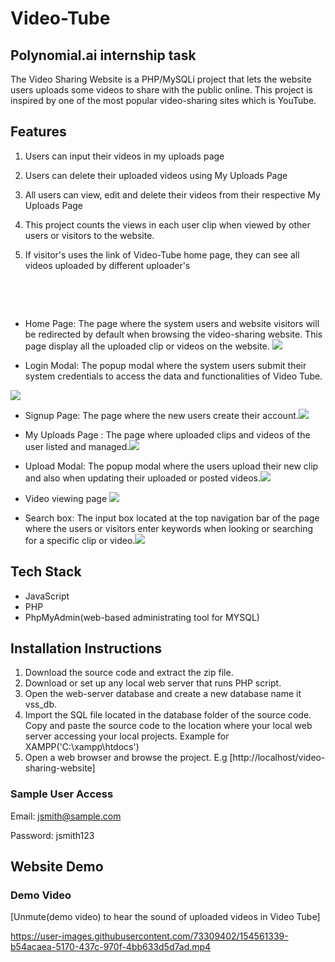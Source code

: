 # Video-Tube

## Polynomial.ai internship task 

The Video Sharing Website is a PHP/MySQLi project that lets the website users uploads some videos to share with the public online. This project is inspired by one of the most popular video-sharing sites which is YouTube.

 
## Features

1. Users can input their videos in my uploads page

2. Users can delete their uploaded videos using My Uploads Page

3. All users can view, edit and delete their videos from their respective  My Uploads Page

4. This project counts the views in each user clip when viewed by other users or visitors to the website.

5. If visitor's uses the link of Video-Tube home page, they can see all videos uploaded by different uploader's 
<pre>



</pre>



- Home Page: The page where the system users and website visitors will be redirected by default when browsing the video-sharing website. This page display all the uploaded clip or videos on the website.
![](https://user-images.githubusercontent.com/73309402/154564875-3358ea12-8811-4016-8c2b-bfbaf84f3729.png)
 

    
- Login Modal: The popup modal where the system users submit their system credentials to access the data and functionalities of Video Tube.

![](https://user-images.githubusercontent.com/73309402/154565929-339d7ed5-6a4a-43ed-9185-9f5a5c9f190a.png)





- Signup Page: The page where the new users create their account.![](https://user-images.githubusercontent.com/73309402/154565088-3e42cc65-a14a-48ce-9313-3e826c699f44.png)



- My Uploads Page : The page where uploaded clips and videos of the user listed and managed.![](https://user-images.githubusercontent.com/73309402/154565211-d29352db-3cb5-443a-967f-549c4c2106d6.png)



- Upload Modal: The popup modal where the users upload their new clip and also when updating their uploaded or posted videos.![](https://user-images.githubusercontent.com/73309402/154565571-221e5360-766c-403e-b898-d7ea3ac86f42.png)

- Video viewing page
![](https://user-images.githubusercontent.com/73309402/154732602-12c31608-6e44-4d5f-a069-d2bc379d6f0c.png)



- Search box: The input box located at the top navigation bar of the page where the users or visitors enter keywords when looking or searching for a specific clip or video.![](https://user-images.githubusercontent.com/73309402/154566475-4297513d-b167-4f05-8b1d-c2e7b3fe96c9.png
)

 



## Tech Stack
- JavaScript
- PHP 
- PhpMyAdmin(web-based administrating tool for MYSQL) 

## Installation Instructions

 
1. Download the source code and extract the zip file.
2. Download or set up any local web server that runs PHP script.
3. Open the web-server database and create a new database name it vss_db.
4. Import the SQL file located in the database folder of the source code.
Copy and paste the source code to the location where your local web server accessing your local projects. Example for XAMPP('C:\xampp\htdocs')
5. Open a web browser and browse the project. E.g [http://localhost/video-sharing-website]

### Sample User Access

Email: jsmith@sample.com

Password: jsmith123

## Website Demo



### Demo Video

[Unmute(demo video) to hear the sound of uploaded videos in Video Tube]

https://user-images.githubusercontent.com/73309402/154561339-b54acaea-5170-437c-970f-4bb633d5d7ad.mp4




